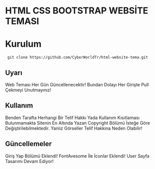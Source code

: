 # HTML CSS BOOTSTRAP WEBSİTE TEMASI

Kurulum
=
     git clone https://github.com/CyberWorldTr/html-website-tema.git

## Uyarı
Web Teması Her Gün Güncellenecektir! Bundan Dolayı Her Girişte Pull Çekmeyi Unutmayınız!

## Kullanım
 Benden Tarafta Herhangi Bir Telif Hakkı Yada Kullanım Kısıtlaması Bulunmamakta Sitenin En Altında Yazan Copyright Bölümü İsteğe Göre Değiştirilebilmektedir.
 Yanlız Görseller Telif Hakkına Neden Olabilir!

## Güncellemeler
Giriş Yap Bölümü Eklendi!
FontAvesome İle İconlar Eklendi!
User Sayfa Tasarımı Devam Ediyor!

